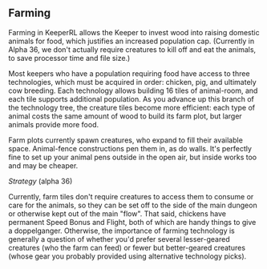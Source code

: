 Farming
----

Farming in KeeperRL allows the Keeper to invest wood into raising domestic animals for food, which justifies an increased population cap.  (Currently in Alpha
36, we don't actually require creatures to kill off and eat the animals, to save processor time and file size.)

Most keepers who have a population requiring food have access to three technologies, which must be acquired in order: chicken, pig, and ultimately cow breeding.  Each
technology allows building 16 tiles of animal-room, and each tile supports additional population.  As you advance up this branch of the technology tree,
the creature tiles become more efficient: each type of animal costs the same amount of wood to build its farm plot, but larger animals provide more food.

Farm plots currently spawn creatures, who expand to fill their available space.  Animal-fence constructions pen them in, as do walls.  It's perfectly fine to set up your
animal pens outside in the open air, but inside works too and may be cheaper.

*Strategy* (alpha 36)

Currently, farm tiles don't require creatures to access them to consume or care for the animals, so they can be set off to the side of the main dungeon or otherwise
kept out of the main "flow".  That said, chickens have permanent Speed Bonus and Flight, both of which are handy things to give a doppelganger.  Otherwise, the importance
of farming technology is generally a question of whether you'd prefer several lesser-geared creatures (who the farm can feed) or fewer but better-geared creatures (whose
gear you probably provided using alternative technology picks).
